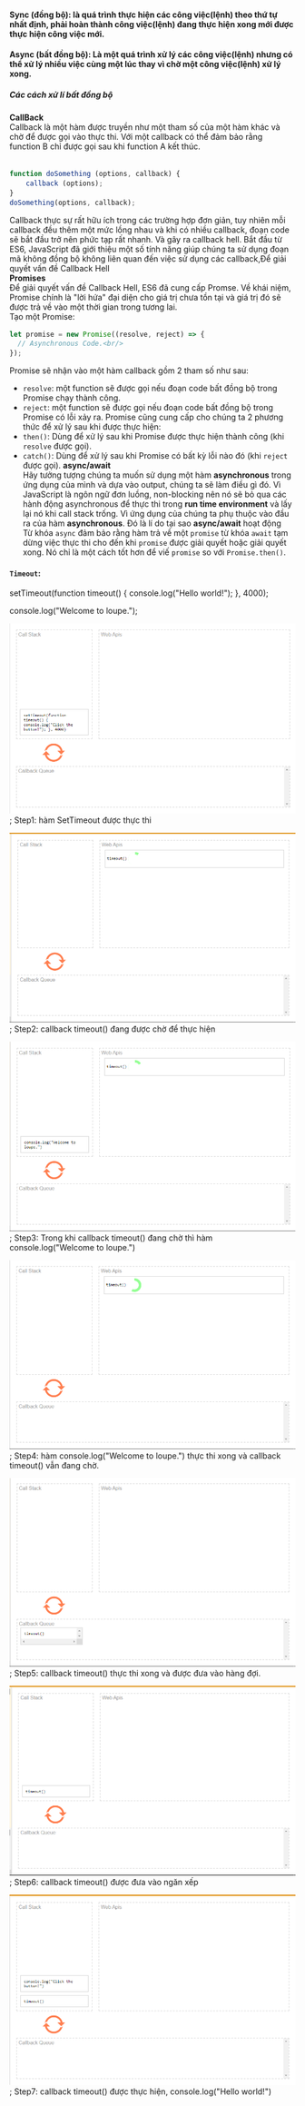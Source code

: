 #### Sync (đồng bộ): là quá trình thực hiện các công việc(lệnh) theo thứ tự nhất định, phải hoàn thành công việc(lệnh) đang thực hiện xong mới được thực hiện công việc mới.<br>

#### Async (bất đồng bộ): Là một quá trình xử lý các công việc(lệnh) nhưng có thể xử lý nhiều việc cùng một lúc thay vì chờ một công việc(lệnh) xử lý xong.<br>

##### Các cách xử lí bất đồng bộ

**CallBack**<br>
Callback là một hàm được truyền như một tham số của một hàm khác và chờ để được gọi vào thực thi. Với một callback có thể đảm bảo rằng function B chỉ được gọi sau khi function A kết thúc.<br>

```Javascript

function doSomething (options, callback) {
    callback (options);
}
doSomething(options, callback);
```

Callback thực sự rất hữu ích trong các trường hợp đơn giản, tuy nhiên mỗi callback đều thêm một mức lồng nhau và khi có nhiều callback, đoạn code sẽ bắt đầu trở nên phức tạp rất nhanh. Và gây ra callback hell.
Bắt đầu từ ES6, JavaScript đã giới thiệu một số tính năng giúp chúng ta sử dụng đoạn mã không đồng bộ không liên quan đến việc sử dụng các callback,Để giải quyết vấn đề Callback Hell<br>
**Promises**<br>
Để giải quyết vấn đề Callback Hell, ES6 đã cung cấp Promse. Về khái niệm, Promise chính là "lời hứa" đại diện cho giá trị chưa tồn tại và giá trị đó sẽ được trả về vào một thời gian trong tương lai.<br>
Tạo một Promise:

```Javascript
let promise = new Promise((resolve, reject) => {
  // Asynchronous Code.<br/>
});
```

Promise sẽ nhận vào một hàm callback gồm 2 tham số như sau:

- `resolve`: một function sẽ được gọi nếu đoạn code bất đồng bộ trong Promise chạy thành công.
- `reject`: một function sẽ được gọi nếu đoạn code bất đồng bộ trong Promise có lỗi xảy ra.
  Promise cũng cung cấp cho chúng ta 2 phương thức để xử lý sau khi được thực hiện:
- `then()`: Dùng để xử lý sau khi Promise được thực hiện thành công (khi `resolve` được gọi).
- `catch()`: Dùng để xử lý sau khi Promise có bất kỳ lỗi nào đó (khi `reject` được gọi).
  **async/await**<br>
  Hãy tưởng tượng chúng ta muốn sử dụng một hàm **asynchronous** trong ứng dụng của mình và dựa vào output, chúng ta sẽ làm điều gì đó. Vì JavaScript là ngôn ngữ đơn luồng, non-blocking nên nó sẽ bỏ qua các hành động asynchronous để thực thi trong **run time environment** và lấy lại nó khi call stack trống.
  Vì ứng dụng của chúng ta phụ thuộc vào đầu ra của hàm **asynchronous**. Đó là lí do tại sao **async/await** hoạt động<br>
  Từ khóa `async` đảm bảo rằng hàm trả về một `promise` từ khóa `await` tạm dừng việc thực thi cho đến khi `promise` được giải quyết hoặc giải quyết xong. Nó chỉ là một cách tốt hơn để viế `promise` so với `Promise.then()`.

#### `Timeout`:

setTimeout(function timeout() {
console.log("Hello world!");
}, 4000);

console.log("Welcome to loupe.");

![](/async_sync/assets/step0.PNG);
Step1: hàm SetTimeout được thực thi

![](/async_sync/assets/2.PNG);
Step2: callback timeout() đang được chờ để thực hiện

![](/async_sync/assets/3.PNG);
Step3: Trong khi callback timeout() đang chờ thì hàm console.log("Welcome to loupe.")

![](/async_sync/assets/5.PNG);
Step4: hàm console.log("Welcome to loupe.") thực thi xong và callback timeout() vẫn đang chờ.

![](/async_sync/assets/6.PNG);
Step5: callback timeout() thực thi xong và được đưa vào hàng đợi.

![](/async_sync/assets/7.PNG);
Step6: callback timeout() được đưa vào ngăn xếp

![](/async_sync/assets/8.PNG);
Step7: callback timeout() được thực hiện, console.log("Hello world!")
